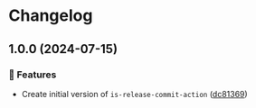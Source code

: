 # Changelog

## 1.0.0 (2024-07-15)


### 🚀 Features

* Create initial version of `is-release-commit-action` ([dc81369](https://github.com/NiverEngineering/is-release-commit-action/commit/dc81369eb4ba848c05440d33a9458a0c71bd7ed5))
